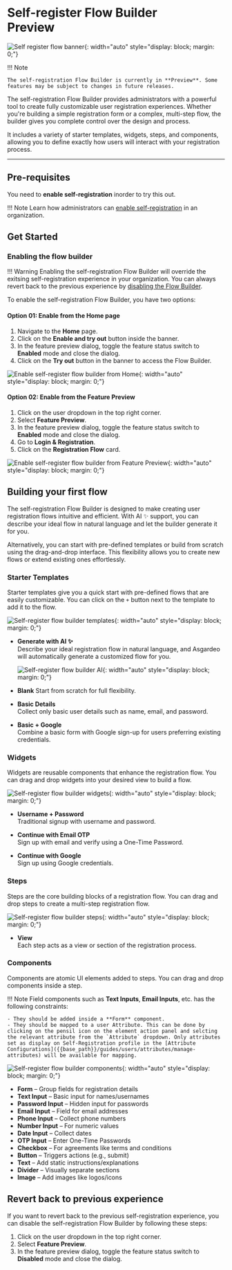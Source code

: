 <h1>Self-register Flow Builder <div class="md-chip md-chip--preview"><span class="md-chip__label">Preview</span></div></h1>

![Self register flow banner]({{base_path}}/assets/img/guides/organization/self-registration/self-register-flow-banner.png){: width="auto" style="display: block; margin: 0;"}

!!! Note

    The self-registration Flow Builder is currently in **Preview**. Some features may be subject to changes in future releases.

The self-registration Flow Builder provides administrators with a powerful tool to create fully customizable user registration experiences. Whether you're building a simple registration form or a complex, multi-step flow, the builder gives you complete control over the design and process.

It includes a variety of starter templates, widgets, steps, and components, allowing you to define exactly how users will interact with your registration process.

---

## Pre-requisites

You need to **enable self-registration** inorder to try this out.

!!! Note
    Learn how administrators can [enable self-registration]({{base_path}}/guides/user-self-service/configure-self-service-portal/#enabledisable-the-my-account-portal) in an organization.

## Get Started

### Enabling the flow builder

!!! Warning
    Enabling the self-registration Flow Builder will override the exitsing self-registration experience in your organization. You can always revert back to the previous experience by [disabling the Flow Builder](#disabling-the-flow-builder).

To enable the self-registration Flow Builder, you have two options:

#### Option 01: Enable from the Home page

1. Navigate to the **Home** page.
2. Click on the **Enable and try out** button inside the banner.
3. In the feature preview dialog, toggle the feature status switch to **Enabled** mode and close the dialog.
4. Click on the **Try out** button in the banner to access the Flow Builder.

![Enable self-register flow builder from Home]({{base_path}}/assets/img/guides/organization/self-registration/enable-self-registration-flow-builder-from-home.gif){: width="auto" style="display: block; margin: 0;"}

#### Option 02: Enable from the Feature Preview

1. Click on the user dropdown in the top right corner.
2. Select **Feature Preview**.
3. In the feature preview dialog, toggle the feature status switch to **Enabled** mode and close the dialog.
4. Go to **Login & Registration**.
5. Click on the **Registration Flow** card.

![Enable self-register flow builder from Feature Preview]({{base_path}}/assets/img/guides/organization/self-registration/enable-self-registration-flow-builder-from-feature-preview.gif){: width="auto" style="display: block; margin: 0;"}

## Building your first flow

The self-registration Flow Builder is designed to make creating user registration flows intuitive and efficient. With AI ✨ support, you can describe your ideal flow in natural language and let the builder generate it for you.

Alternatively, you can start with pre-defined templates or build from scratch using the drag-and-drop interface. This flexibility allows you to create new flows or extend existing ones effortlessly.

### Starter Templates

Starter templates give you a quick start with pre-defined flows that are easily customizable. You can click on the `+` button next to the template to add it to the flow.

![Self-register flow builder templates]({{base_path}}/assets/img/guides/organization/self-registration/self-registration-flow-builder-templates.gif){: width="auto" style="display: block; margin: 0;"}

- **Generate with AI ✨**  
  Describe your ideal registration flow in natural language, and Asgardeo will automatically generate a customized flow for you.
  
    ![Self-register flow builder AI]({{base_path}}/assets/img/guides/organization/self-registration/self-registration-flow-builder-generate-with-ai.png){: width="auto" style="display: block; margin: 0;"}

- **Blank**
  Start from scratch for full flexibility.

- **Basic Details**  
  Collect only basic user details such as name, email, and password.

- **Basic + Google**  
  Combine a basic form with Google sign-up for users preferring existing credentials.

### Widgets

Widgets are reusable components that enhance the registration flow. You can drag and drop widgets into your desired view to build a flow.

![Self-register flow builder widgets]({{base_path}}/assets/img/guides/organization/self-registration/self-registration-flow-builder-widgets.gif){: width="auto" style="display: block; margin: 0;"}

- **Username + Password**  
  Traditional signup with username and password.

- **Continue with Email OTP**  
  Sign up with email and verify using a One-Time Password.

- **Continue with Google**  
  Sign up using Google credentials.

### Steps

Steps are the core building blocks of a registration flow. You can drag and drop steps to create a multi-step registration flow.

![Self-register flow builder steps]({{base_path}}/assets/img/guides/organization/self-registration/self-registration-flow-builder-steps.gif){: width="auto" style="display: block; margin: 0;"}

- **View**  
  Each step acts as a view or section of the registration process.

### Components

Components are atomic UI elements added to steps. You can drag and drop components inside a step.

!!! Note
    Field components such as **Text Inputs**, **Email Inputs**, etc. has the following constraints:
    
    - They should be added inside a **Form** component.
    - They should be mapped to a user Attribute. This can be done by clicking on the pensil icon on the element action panel and selcting the relevant attribute from the `Attribute` dropdown. Only attributes set as display on Self-Registration profile in the [Attribute Configurations]({{base_path}}/guides/users/attributes/manage-attributes) will be available for mapping.

![Self-register flow builder components]({{base_path}}/assets/img/guides/organization/self-registration/self-registration-flow-builder-components.gif){: width="auto" style="display: block; margin: 0;"}

- **Form** – Group fields for registration details  
- **Text Input** – Basic input for names/usernames  
- **Password Input** – Hidden input for passwords  
- **Email Input** – Field for email addresses  
- **Phone Input** – Collect phone numbers  
- **Number Input** – For numeric values  
- **Date Input** – Collect dates  
- **OTP Input** – Enter One-Time Passwords  
- **Checkbox** – For agreements like terms and conditions  
- **Button** – Triggers actions (e.g., submit)  
- **Text** – Add static instructions/explanations  
- **Divider** – Visually separate sections  
- **Image** – Add images like logos/icons

## Revert back to previous experience

If you want to revert back to the previous self-registration experience, you can disable the self-registration Flow Builder by following these steps:

1. Click on the user dropdown in the top right corner.
2. Select **Feature Preview**.
3. In the feature preview dialog, toggle the feature status switch to **Disabled** mode and close the dialog.
